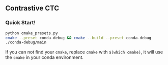 ## Contrastive CTC

### Quick Start!

```sh
python cmake_presets.py
cmake --preset conda-debug && cmake --build --preset conda-debug
./conda-debug/main
```

If you can not find your `cmake`, replace `cmake` with `$(which cmake)`, it will use the `cmake` in your conda environment.